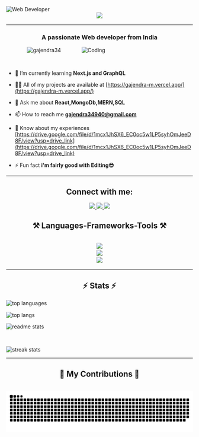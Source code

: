 <img src="https://images-wixmp-ed30a86b8c4ca887773594c2.wixmp.com/f/3cf06a29-04a0-4466-9f83-ab6b9658149f/dempgi7-520f8d5f-63d4-4453-8822-dbc149ae27f8.gif?token=eyJ0eXAiOiJKV1QiLCJhbGciOiJIUzI1NiJ9.eyJzdWIiOiJ1cm46YXBwOjdlMGQxODg5ODIyNjQzNzNhNWYwZDQxNWVhMGQyNmUwIiwiaXNzIjoidXJuOmFwcDo3ZTBkMTg4OTgyMjY0MzczYTVmMGQ0MTVlYTBkMjZlMCIsIm9iaiI6W1t7InBhdGgiOiJcL2ZcLzNjZjA2YTI5LTA0YTAtNDQ2Ni05ZjgzLWFiNmI5NjU4MTQ5ZlwvZGVtcGdpNy01MjBmOGQ1Zi02M2Q0LTQ0NTMtODgyMi1kYmMxNDlhZTI3ZjguZ2lmIn1dXSwiYXVkIjpbInVybjpzZXJ2aWNlOmZpbGUuZG93bmxvYWQiXX0.TeuN0B5RgPUykYQkZXa8ArTYZ7GlxIpIVJUfQQMWCgM" align="left" alt="Web Developer" width="1200" >



<p align="center">
    <a href="https://git.io/typing-svg">
       <img src="https://readme-typing-svg.herokuapp.com/?font=Righteous&size=35&center=true&vCenter=true&width=500&height=70&duration=4000&lines=Hi+There👋;I'm+Gajendra+Mahavar+!;"/>
    </a>
</p>
 <hr/>


<h3 align="center">A passionate Web developer from India</h3>
<img align="right" alt="Coding" width="300" src="https://images-wixmp-ed30a86b8c4ca887773594c2.wixmp.com/f/19f1535b-749b-4a8e-8640-d429f027cd3c/de04f5f-61a4ed30-0269-4b7d-bf90-85c046193478.gif?token=eyJ0eXAiOiJKV1QiLCJhbGciOiJIUzI1NiJ9.eyJzdWIiOiJ1cm46YXBwOjdlMGQxODg5ODIyNjQzNzNhNWYwZDQxNWVhMGQyNmUwIiwiaXNzIjoidXJuOmFwcDo3ZTBkMTg4OTgyMjY0MzczYTVmMGQ0MTVlYTBkMjZlMCIsIm9iaiI6W1t7InBhdGgiOiJcL2ZcLzE5ZjE1MzViLTc0OWItNGE4ZS04NjQwLWQ0MjlmMDI3Y2QzY1wvZGUwNGY1Zi02MWE0ZWQzMC0wMjY5LTRiN2QtYmY5MC04NWMwNDYxOTM0NzguZ2lmIn1dXSwiYXVkIjpbInVybjpzZXJ2aWNlOmZpbGUuZG93bmxvYWQiXX0.CLEU3cu8m4v-1KBoYaUXJUKTuZI7WVWuNn1xo7uGUQY">
<!-- <img align="right" alt="Coding" width="300" height="300" src="https://cdna.artstation.com/p/assets/images/images/021/360/042/original/valeriya-kim-roomx2.gif"> -->


<p align="center"> <img src="https://komarev.com/ghpvc/?username=gajendra34&label=Profile%20views&color=0e75b6&style=flat" alt="gajendra34" /> </p>
<p align="left"> <a href="https://twitter.com/" target="blank"><img src="https://img.shields.io/twitter/follow/?logo=twitter&style=for-the-badge" alt="" /></a> </p>


- 🌱 I’m currently learning **Next.js and GraphQL**

- 👨‍💻 All of my projects are available at [https://gajendra-m.vercel.app/](https://gajendra-m.vercel.app/)

- 💬 Ask me about **React,MongoDb,MERN,SQL**

- 📫 How to reach me **gajendra34940@gmail.com**

- 📄 Know about my experiences [https://drive.google.com/file/d/1mcx1JhSX6_EC0oc5w1LP5syhOmJeeD8F/view?usp=drive_link](https://drive.google.com/file/d/1mcx1JhSX6_EC0oc5w1LP5syhOmJeeD8F/view?usp=drive_link)

- ⚡ Fun fact **i'm fairly good with Editing😎**
 <hr/>


<h2 align="center">Connect with me:</h2>
<div align="center"> 
  <a href="https://www.linkedin.com/in/gajendra-mahavar-893010256" target="_blank">
    <img src="https://img.shields.io/badge/LinkedIn-0077B5?style=for-the-badge&logo=linkedin&logoColor=white" target="_blank" />
  </a>
  <a href="https://gajendra-m.vercel.app/" target="_blank">
     <img src="https://img.shields.io/badge/Portfolio-FF5722?style=for-the-badge&logo=todoist&logoColor=white" target="_blank" /> <!-- sqlite, safari, google-chrome are other good icon options -->
  </a>
     <a href="https://www.instagram.com/gajendra.mahavar/" target="_blank">
     <img src="https://img.shields.io/badge/instagram-fccc63?style=for-the-badge&logo=todoist&logoColor=white" target="_blank" /> <!-- sqlite, safari, google-chrome are other good icon options -->
  </a>
</div>
<!-- <p align="center">
<a href="https://linkedin.com/in/https://www.linkedin.com/in/gajendra-mahavar-893010256" target="blank"><img align="center" src="https://raw.githubusercontent.com/rahuldkjain/github-profile-readme-generator/master/src/images/icons/Social/linked-in-alt.svg" alt="https://www.linkedin.com/in/gajendra-mahavar-893010256" height="30" width="40" /></a>
<a href="https://instagram.com/https://www.instagram.com/gajendra.mahavar/" target="blank"><img align="center" src="https://raw.githubusercontent.com/rahuldkjain/github-profile-readme-generator/master/src/images/icons/Social/instagram.svg" alt="https://www.instagram.com/gajendra.mahavar/" height="30" width="40" /></a>
<a href="https://www.codechef.com/users/https://www.codechef.com/users/gajendra349" target="blank"><img align="center" src="https://cdn.jsdelivr.net/npm/simple-icons@3.1.0/icons/codechef.svg" alt="https://www.codechef.com/users/gajendra349" height="30" width="40" /></a>
<a href="https://www.leetcode.com/https://leetcode.com/u/gajendra34" target="blank"><img align="center" src="https://raw.githubusercontent.com/rahuldkjain/github-profile-readme-generator/master/src/images/icons/Social/leet-code.svg" alt="https://leetcode.com/u/gajendra34" height="30" width="40" /></a>
</p> -->
 


<h2 align="center">⚒️ Languages-Frameworks-Tools ⚒️</h2>
<br/>
<div align="center">
    <img src="https://skillicons.dev/icons?i=react,bootstrap,html,css,vscode,linux,javascript,typescript,graphql,appwrite,redux," />
    <br />
    <img src="https://skillicons.dev/icons?i=nodejs,python,express,mysql,sass,git,c,cpp,mongodb," />
    <br />
    <img src="https://skillicons.dev/icons?i=github,tailwind,nextjs,vite,vercel,planetscale," />
</div>

<!-- <p align="center"> <a href="https://getbootstrap.com" target="_blank" rel="noreferrer"> <img src="https://raw.githubusercontent.com/devicons/devicon/master/icons/bootstrap/bootstrap-plain-wordmark.svg" alt="bootstrap" width="40" height="40"/> </a> <a href="https://www.cprogramming.com/" target="_blank" rel="noreferrer"> <img src="https://raw.githubusercontent.com/devicons/devicon/master/icons/c/c-original.svg" alt="c" width="40" height="40"/> </a> <a href="https://www.w3schools.com/cpp/" target="_blank" rel="noreferrer"> <img src="https://raw.githubusercontent.com/devicons/devicon/master/icons/cplusplus/cplusplus-original.svg" alt="cplusplus" width="40" height="40"/> </a> <a href="https://www.w3schools.com/css/" target="_blank" rel="noreferrer"> <img src="https://raw.githubusercontent.com/devicons/devicon/master/icons/css3/css3-original-wordmark.svg" alt="css3" width="40" height="40"/> </a> <a href="https://expressjs.com" target="_blank" rel="noreferrer"> <img src="https://raw.githubusercontent.com/devicons/devicon/master/icons/express/express-original-wordmark.svg" alt="express" width="40" height="40"/> </a> <a href="https://git-scm.com/" target="_blank" rel="noreferrer"> <img src="https://www.vectorlogo.zone/logos/git-scm/git-scm-icon.svg" alt="git" width="40" height="40"/> </a> <a href="https://www.w3.org/html/" target="_blank" rel="noreferrer"> <img src="https://raw.githubusercontent.com/devicons/devicon/master/icons/html5/html5-original-wordmark.svg" alt="html5" width="40" height="40"/> </a> <a href="https://developer.mozilla.org/en-US/docs/Web/JavaScript" target="_blank" rel="noreferrer"> <img src="https://raw.githubusercontent.com/devicons/devicon/master/icons/javascript/javascript-original.svg" alt="javascript" width="40" height="40"/> </a> <a href="https://www.linux.org/" target="_blank" rel="noreferrer"> <img src="https://raw.githubusercontent.com/devicons/devicon/master/icons/linux/linux-original.svg" alt="linux" width="40" height="40"/> </a> <a href="https://www.mongodb.com/" target="_blank" rel="noreferrer"> <img src="https://raw.githubusercontent.com/devicons/devicon/master/icons/mongodb/mongodb-original-wordmark.svg" alt="mongodb" width="40" height="40"/> </a> <a href="https://www.mysql.com/" target="_blank" rel="noreferrer"> <img src="https://raw.githubusercontent.com/devicons/devicon/master/icons/mysql/mysql-original-wordmark.svg" alt="mysql" width="40" height="40"/> </a> <a href="https://nodejs.org" target="_blank" rel="noreferrer"> <img src="https://raw.githubusercontent.com/devicons/devicon/master/icons/nodejs/nodejs-original-wordmark.svg" alt="nodejs" width="40" height="40"/> </a> <a href="https://www.python.org" target="_blank" rel="noreferrer"> <img src="https://raw.githubusercontent.com/devicons/devicon/master/icons/python/python-original.svg" alt="python" width="40" height="40"/> </a> <a href="https://reactjs.org/" target="_blank" rel="noreferrer"> <img src="https://raw.githubusercontent.com/devicons/devicon/master/icons/react/react-original-wordmark.svg" alt="react" width="40" height="40"/> </a> <a href="https://vuejs.org/" target="_blank" rel="noreferrer"> <img src="https://raw.githubusercontent.com/devicons/devicon/master/icons/vuejs/vuejs-original-wordmark.svg" alt="vuejs" width="40" height="40"/> </a> </p> -->
 <hr/>

<h2 align="center">⚡ Stats ⚡</h2>
<div align="left">
      <p><img src="https://github-readme-stats.vercel.app/api/top-langs/?username=gajendra34&show_icons=true&langs_count=8&layout=compact&theme=react&border_radius=10&size_weight=0.5&count_weight=0.5&exclude_repo=github-readme-stats" alt="top languages" /></p>
     <img width=325 align="center" src="https://github-readme-stats.vercel.app/api/top-langs/?username=gajendra34&langs_count=8&layout=compact&theme=react&border_radius=10&size_weight=0.5&count_weight=0.5&exclude_repo=github-readme-stats" alt="top langs" />
    <br />
     <p><img width=390 src="https://github-readme-stats.vercel.app/api?username=gajendra34&count_private=true&show_icons=true&theme=react&rank_icon=github&border_radius=10" alt="readme stats" /></p>
  <br/>
    <p><img width=390 src="https://github-readme-streak-stats-salesp07.vercel.app/?user=gajendra34&count_private=true&theme=react&border_radius=10" alt="streak stats"/></p>
</div>
<!--<p><img align="center" src="https://github-readme-stats.vercel.app/api/top-langs?username=gajendra34&show_icons=true&locale=en&layout=compact" alt="gajendra34" /></p>
<br/>
<p>&nbsp;<img align="center" src="https://github-readme-stats.vercel.app/api?username=gajendra34&show_icons=true&locale=en" alt="gajendra34" /></p>
<br/>
<p><img align="center" src="https://github-readme-streak-stats.herokuapp.com/?user=gajendra34&" alt="gajendra34" /></p>-->
<hr />

<div align="center">
  <h2>🐍 My Contributions 🐍</h2>
  <br>
  <img alt="snake eating my contributions" src="https://raw.githubusercontent.com/gajendra34/gajendra34/output/github-contribution-grid-snake.svg" />
  
  <br/><br/><br/>
</div>


